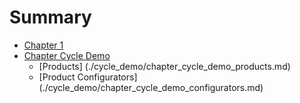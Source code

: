 # Summary

- [Chapter 1](./chapter_1.md)
- [Chapter Cycle Demo](./cycle_demo/chapter_cycle_demo.md)
    - [Products]   (./cycle_demo/chapter_cycle_demo_products.md)
    - [Product Configurators]   (./cycle_demo/chapter_cycle_demo_configurators.md)